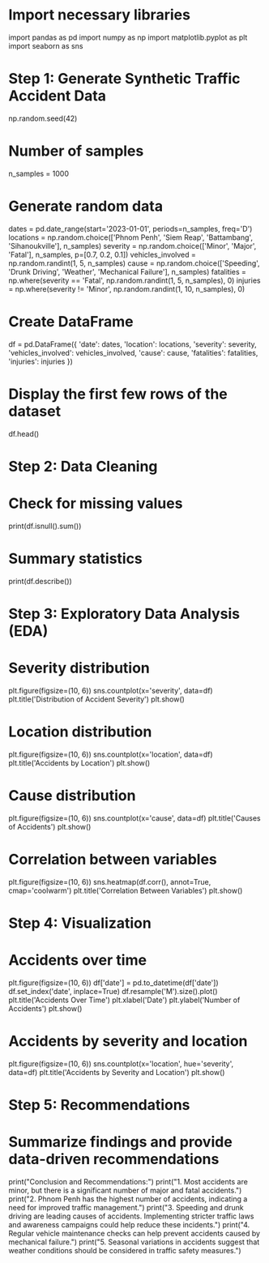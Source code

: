 # Import necessary libraries
import pandas as pd
import numpy as np
import matplotlib.pyplot as plt
import seaborn as sns

# Step 1: Generate Synthetic Traffic Accident Data
np.random.seed(42)

# Number of samples
n_samples = 1000

# Generate random data
dates = pd.date_range(start='2023-01-01', periods=n_samples, freq='D')
locations = np.random.choice(['Phnom Penh', 'Siem Reap', 'Battambang', 'Sihanoukville'], n_samples)
severity = np.random.choice(['Minor', 'Major', 'Fatal'], n_samples, p=[0.7, 0.2, 0.1])
vehicles_involved = np.random.randint(1, 5, n_samples)
cause = np.random.choice(['Speeding', 'Drunk Driving', 'Weather', 'Mechanical Failure'], n_samples)
fatalities = np.where(severity == 'Fatal', np.random.randint(1, 5, n_samples), 0)
injuries = np.where(severity != 'Minor', np.random.randint(1, 10, n_samples), 0)

# Create DataFrame
df = pd.DataFrame({
    'date': dates,
    'location': locations,
    'severity': severity,
    'vehicles_involved': vehicles_involved,
    'cause': cause,
    'fatalities': fatalities,
    'injuries': injuries
})

# Display the first few rows of the dataset
df.head()

# Step 2: Data Cleaning
# Check for missing values
print(df.isnull().sum())

# Summary statistics
print(df.describe())

# Step 3: Exploratory Data Analysis (EDA)

# Severity distribution
plt.figure(figsize=(10, 6))
sns.countplot(x='severity', data=df)
plt.title('Distribution of Accident Severity')
plt.show()

# Location distribution
plt.figure(figsize=(10, 6))
sns.countplot(x='location', data=df)
plt.title('Accidents by Location')
plt.show()

# Cause distribution
plt.figure(figsize=(10, 6))
sns.countplot(x='cause', data=df)
plt.title('Causes of Accidents')
plt.show()

# Correlation between variables
plt.figure(figsize=(10, 6))
sns.heatmap(df.corr(), annot=True, cmap='coolwarm')
plt.title('Correlation Between Variables')
plt.show()

# Step 4: Visualization

# Accidents over time
plt.figure(figsize=(10, 6))
df['date'] = pd.to_datetime(df['date'])
df.set_index('date', inplace=True)
df.resample('M').size().plot()
plt.title('Accidents Over Time')
plt.xlabel('Date')
plt.ylabel('Number of Accidents')
plt.show()

# Accidents by severity and location
plt.figure(figsize=(10, 6))
sns.countplot(x='location', hue='severity', data=df)
plt.title('Accidents by Severity and Location')
plt.show()

# Step 5: Recommendations
# Summarize findings and provide data-driven recommendations

print("Conclusion and Recommendations:")
print("1. Most accidents are minor, but there is a significant number of major and fatal accidents.")
print("2. Phnom Penh has the highest number of accidents, indicating a need for improved traffic management.")
print("3. Speeding and drunk driving are leading causes of accidents. Implementing stricter traffic laws and awareness campaigns could help reduce these incidents.")
print("4. Regular vehicle maintenance checks can help prevent accidents caused by mechanical failure.")
print("5. Seasonal variations in accidents suggest that weather conditions should be considered in traffic safety measures.")
